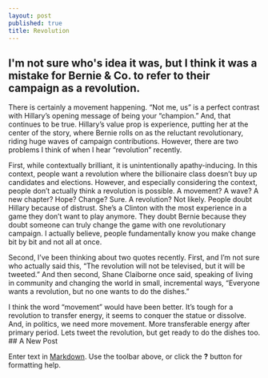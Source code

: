 ```yaml
---
layout: post
published: true
title: Revolution
---
```


## I'm not sure who's idea it was, but I think it was a mistake for Bernie & Co. to refer to their campaign as a revolution.
 
There is certainly a movement happening. “Not me, us” is a perfect contrast with Hillary’s opening message of being your “champion.” And, that continues to be true. Hillary’s value prop is experience, putting her at the center of the story, where Bernie rolls on as the reluctant revolutionary, riding huge waves of campaign contributions. However, there are two problems I think of when I hear “revolution” recently. 
 
First, while contextually brilliant, it is unintentionally apathy-inducing. In this context, people want a revolution where the billionaire class doesn’t buy up candidates and elections. However, and especially considering the context, people don’t actually think a revolution is possible. A movement? A wave? A new chapter? Hope? Change? Sure. A revolution? Not likely. People doubt Hillary because of distrust. She’s a Clinton with the most experience in a game they don’t want to play anymore. They doubt Bernie because they doubt someone can truly change the game with one revolutionary campaign. I actually believe, people fundamentally know you make change bit by bit and not all at once. 
 
Second, I’ve been thinking about two quotes recently. First, and I’m not sure who actually said this, “The revolution will not be televised, but it will be tweeted.” And then second, Shane Claiborne once said, speaking of living in community and changing the world in small, incremental ways, “Everyone wants a revolution, but no one wants to do the dishes.”
 
I think the word “movement” would have been better. It’s tough for a revolution to transfer energy, it seems to conquer the statue or dissolve. And, in politics, we need more movement. More transferable energy after primary period. Lets tweet the revolution, but get ready to do the dishes too. ## A New Post

Enter text in [Markdown](http://daringfireball.net/projects/markdown/). Use the toolbar above, or click the **?** button for formatting help.
